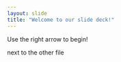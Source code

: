 ```yaml
---
layout: slide
title: "Welcome to our slide deck!"
---
```


Use the right arrow to begin!

next to the other file
